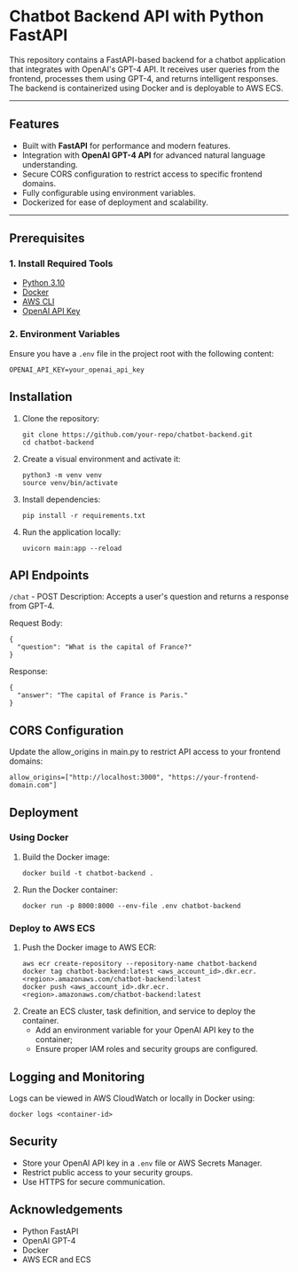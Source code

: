 # Chatbot Backend API with Python FastAPI

This repository contains a FastAPI-based backend for a chatbot application that integrates with OpenAI's GPT-4 API. It receives user queries from the frontend, processes them using GPT-4, and returns intelligent responses. The backend is containerized using Docker and is deployable to AWS ECS.

---

## Features

- Built with **FastAPI** for performance and modern features.
- Integration with **OpenAI GPT-4 API** for advanced natural language understanding.
- Secure CORS configuration to restrict access to specific frontend domains.
- Fully configurable using environment variables.
- Dockerized for ease of deployment and scalability.

---

## Prerequisites

### 1. Install Required Tools
- [Python 3.10](https://www.python.org/downloads/)
- [Docker](https://www.docker.com/products/docker-desktop)
- [AWS CLI](https://aws.amazon.com/cli/)
- [OpenAI API Key](https://platform.openai.com/)

### 2. Environment Variables
Ensure you have a `.env` file in the project root with the following content:
```plaintext
OPENAI_API_KEY=your_openai_api_key
```

## Installation
1. Clone the repository:
   ```
   git clone https://github.com/your-repo/chatbot-backend.git
   cd chatbot-backend
   ```
2. Create a visual environment and activate it:
   ```
   python3 -m venv venv
   source venv/bin/activate
   ```
3. Install dependencies:
   ```
   pip install -r requirements.txt
   ```
4. Run the application locally:
   ```
   uvicorn main:app --reload
   ```

## API Endpoints
```/chat``` - POST
Description: Accepts a user's question and returns a response from GPT-4.

Request Body:
```
{
  "question": "What is the capital of France?"
}
```
Response:
```
{
  "answer": "The capital of France is Paris."
}
```

## CORS Configuration
Update the allow_origins in main.py to restrict API access to your frontend domains:
```
allow_origins=["http://localhost:3000", "https://your-frontend-domain.com"]
```

## Deployment
### Using Docker
1. Build the Docker image:
   ```
   docker build -t chatbot-backend .
   ```
2. Run the Docker container:
   ```
   docker run -p 8000:8000 --env-file .env chatbot-backend
   ```
### Deploy to AWS ECS
1. Push the Docker image to AWS ECR:
   ```
   aws ecr create-repository --repository-name chatbot-backend
   docker tag chatbot-backend:latest <aws_account_id>.dkr.ecr.<region>.amazonaws.com/chatbot-backend:latest
   docker push <aws_account_id>.dkr.ecr.<region>.amazonaws.com/chatbot-backend:latest
   ```
2. Create an ECS cluster, task definition, and service to deploy the container.
   - Add an environment variable for your OpenAI API key to the container;
   - Ensure proper IAM roles and security groups are configured.

## Logging and Monitoring
Logs can be viewed in AWS CloudWatch or locally in Docker using:
```
docker logs <container-id>
```

## Security
- Store your OpenAI API key in a ```.env``` file or AWS Secrets Manager.
- Restrict public access to your security groups.
- Use HTTPS for secure communication.

## Acknowledgements
- Python FastAPI
- OpenAI GPT-4
- Docker
- AWS ECR and ECS
